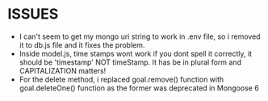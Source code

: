 # ISSUES

* I can't seem to get my mongo uri string to work in .env file, so i removed it to db.js file and it fixes the problem.
* Inside model.js, time stamps wont work if you dont spell it correctly, it should be 'timestamp' NOT timeStamp. It has be in plural form and CAPITALIZATION matters!
* For the delete method, i replaced goal.remove() function with goal.deleteOne() function as the former was deprecated in Mongoose 6
